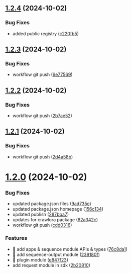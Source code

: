 ## [1.2.4](https://github.com/crawlora-com/typescript-sdk/compare/v1.2.3...v1.2.4) (2024-10-02)


### Bug Fixes

* added public registry ([c220fb5](https://github.com/crawlora-com/typescript-sdk/commit/c220fb57d08cc833c536e0d8dead416b2c9adab4))



## [1.2.3](https://github.com/crawlora-com/typescript-sdk/compare/v1.2.2...v1.2.3) (2024-10-02)


### Bug Fixes

* workflow git push ([6e77569](https://github.com/crawlora-com/typescript-sdk/commit/6e7756996eff18b03108b730e612110460db0bee))



## [1.2.2](https://github.com/crawlora-com/typescript-sdk/compare/v1.2.1...v1.2.2) (2024-10-02)


### Bug Fixes

* workflow git push ([2b7ae52](https://github.com/crawlora-com/typescript-sdk/commit/2b7ae529937404791508c94305cef1ae622e5c5d))



## [1.2.1](https://github.com/crawlora-com/typescript-sdk/compare/v1.2.0...v1.2.1) (2024-10-02)


### Bug Fixes

* workflow git push ([2d4a58b](https://github.com/crawlora-com/typescript-sdk/commit/2d4a58b3852fe5eb69e3c366d1a56bc3cfb87929))



# [1.2.0](https://github.com/crawlora-com/typescript-sdk/compare/76c8da1666664ecdae421a57f7c0679122a3529b...v1.2.0) (2024-10-02)


### Bug Fixes

* updated package.json files ([9ad735e](https://github.com/crawlora-com/typescript-sdk/commit/9ad735ea5594973105ac766d335dc135fa938c34))
* updated package.json homepage ([156c134](https://github.com/crawlora-com/typescript-sdk/commit/156c134fa00a8384329e90dd441ee2425893ac10))
* updated publish ([287bba7](https://github.com/crawlora-com/typescript-sdk/commit/287bba7fc4abc460c45c6a6876b3c973aa31af3f))
* updates for crawlora package ([62a342c](https://github.com/crawlora-com/typescript-sdk/commit/62a342c1b66b290063c70a710bc34d86c4a39662))
* workflow git push ([cdd0316](https://github.com/crawlora-com/typescript-sdk/commit/cdd031665779aca8aff5798fc009098953abb564))


### Features

* 🎸 add apps & sequence module APIs & types ([76c8da1](https://github.com/crawlora-com/typescript-sdk/commit/76c8da1666664ecdae421a57f7c0679122a3529b))
* 🎸 add sequence-output module ([239180f](https://github.com/crawlora-com/typescript-sdk/commit/239180f08bb5aa0878fdc64de699f1a51a230ef8))
* 🎸 plugin module ([e847f23](https://github.com/crawlora-com/typescript-sdk/commit/e847f2333d398f75c68c7b67bb732cf860b15ff7))
* add request module in sdk ([2b20810](https://github.com/crawlora-com/typescript-sdk/commit/2b2081070977fcc19d6cbecdcf3502873ac8c2d7))



